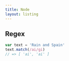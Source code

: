 ```yaml
---
title: Node
layout: listing
---
```



## Regex

```javascript
var text = 'Rain and Spain'
text.match(/ai/gi)
// => [ 'ai', 'ai' ]
```
